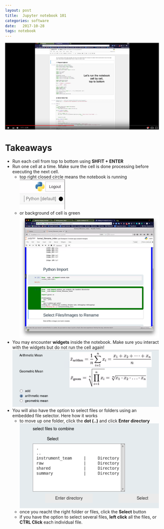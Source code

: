 ```yaml
---
layout: post
title:  Jupyter notebook 101
categories: software
date:   2017-10-28
tags: notebook
---
```


[![video tutorial](/assets/jupyter_notebook_101/video_tutorial.png)](https://www.youtube.com/watch?v=6KPK3KcwvT0)

Takeaways
=========

 - Run each cell from top to bottom using **SHFIT + ENTER**
 - Run one cell at a time. Make sure the cell is done processing before executing the next cell.
    - top right closed circle means the notebook is running
    ![close circle](/assets/jupyter_notebook_101/progress.png)
    - or background of cell is green
    ![green cell](/assets/jupyter_notebook_101/notebook_green_cell.png)
 - You may encounter **widgets** inside the notebook. Make sure you interact with the widgets but do not run the cell again!
    ![widgets](/assets/jupyter_notebook_101/widgets.png)
 - You will also have the option to select files or folders using an embedded file selector. Here how it works
    - to move up one folder, click the **dot (..)** and click **Enter directory**
    ![file selector](/assets/jupyter_notebook_101/fileselectorpanel.png)
    - once you reacht the right folder or files, click the **Select** button
    - if you have the option to select several files, **left click** all the files, or **CTRL Click** each individual file.